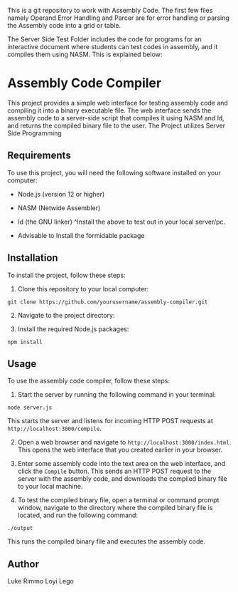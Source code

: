 This is a git repository to work with Assembly Code. The first few files namely Operand Error Handling and Parcer are for error handling or parsing the Assembly code into a grid or table.

The Server Side Test Folder includes the code for programs for an interactive document where students can test codes in assembly, and it compiles them using NASM. 
This is explained below:


# Assembly Code Compiler

This project provides a simple web interface for testing assembly code and compiling it into a binary executable file. The web interface sends the assembly code to a server-side script that compiles it using NASM and ld, and returns the compiled binary file to the user.
The Project utilizes Server Side Programming

## Requirements


To use this project, you will need the following software installed on your computer:

- Node.js (version 12 or higher)
- NASM (Netwide Assembler)
- ld (the GNU linker)
^Install the above to test out in your local server/pc.

- Advisable to Install the formidable package

## Installation

To install the project, follow these steps:

1. Clone this repository to your local computer:


`git clone https://github.com/yourusername/assembly-compiler.git`


2. Navigate to the project directory:

3. Install the required Node.js packages:

`npm install`


## Usage

To use the assembly code compiler, follow these steps:

1. Start the server by running the following command in your terminal:

`node server.js`

This starts the server and listens for incoming HTTP POST requests at `http://localhost:3000/compile`.

2. Open a web browser and navigate to `http://localhost:3000/index.html`. This opens the web interface that you created earlier in your browser.

3. Enter some assembly code into the text area on the web interface, and click the `Compile` button. This sends an HTTP POST request to the server with the assembly code, and downloads the compiled binary file to your local machine.

4. To test the compiled binary file, open a terminal or command prompt window, navigate to the directory where the compiled binary file is located, and run the following command:

`./output`


This runs the compiled binary file and executes the assembly code.

## Author

Luke Rimmo Loyi Lego
